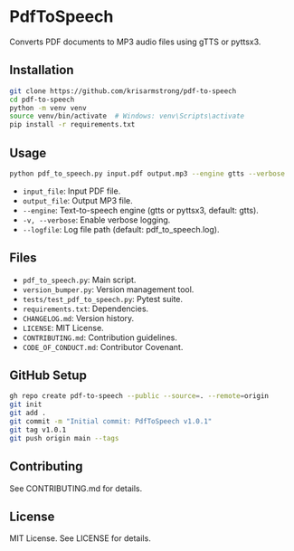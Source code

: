 # PdfToSpeech

Converts PDF documents to MP3 audio files using gTTS or pyttsx3.

## Installation

```bash
git clone https://github.com/krisarmstrong/pdf-to-speech
cd pdf-to-speech
python -m venv venv
source venv/bin/activate  # Windows: venv\Scripts\activate
pip install -r requirements.txt
```

## Usage

```bash
python pdf_to_speech.py input.pdf output.mp3 --engine gtts --verbose
```

- `input_file`: Input PDF file.
- `output_file`: Output MP3 file.
- `--engine`: Text-to-speech engine (gtts or pyttsx3, default: gtts).
- `-v, --verbose`: Enable verbose logging.
- `--logfile`: Log file path (default: pdf_to_speech.log).

## Files

- `pdf_to_speech.py`: Main script.
- `version_bumper.py`: Version management tool.
- `tests/test_pdf_to_speech.py`: Pytest suite.
- `requirements.txt`: Dependencies.
- `CHANGELOG.md`: Version history.
- `LICENSE`: MIT License.
- `CONTRIBUTING.md`: Contribution guidelines.
- `CODE_OF_CONDUCT.md`: Contributor Covenant.

## GitHub Setup

```bash
gh repo create pdf-to-speech --public --source=. --remote=origin
git init
git add .
git commit -m "Initial commit: PdfToSpeech v1.0.1"
git tag v1.0.1
git push origin main --tags
```

## Contributing

See CONTRIBUTING.md for details.

## License

MIT License. See LICENSE for details.